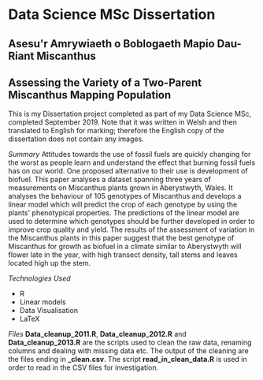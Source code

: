 # Data Science MSc Dissertation
## Asesu'r Amrywiaeth o Boblogaeth Mapio Dau-Riant Miscanthus 
## Assessing the Variety of a Two-Parent Miscanthus Mapping Population

This is my Dissertation project completed as part of my Data Science MSc, completed September 2019. Note that it was written in Welsh and then translated to English for marking; therefore the English copy of the dissertation does not contain any images.

*Summary*
Attitudes towards the use of fossil fuels are quickly changing for the worst as people learn and understand the effect that burning fossil fuels has on our world. One proposed alternative to their use is development of biofuel. This paper analyses a dataset spanning three years of measurements on Miscanthus plants grown in Aberystwyth, Wales. It analyses the behaviour of 105 genotypes of Miscanthus and develops a linear model which will predict the crop of each genotype by using the plants' phenotypical properties. The predictions of the linear model are used to determine which genotypes should be further developed in order to improve crop quality and yield. The results of the assessment of variation in the Miscanthus plants in this paper suggest that the best genotype of Miscanthus for growth as biofuel in a climate similar to Aberystwyth will flower late in the year, with high transect density, tall stems and leaves located high up the stem.

*Technologies Used*
- R
- Linear models
- Data Visualisation
- LaTeX

*Files*
**Data_cleanup_2011.R**, **Data_cleanup_2012.R** and **Data_cleanup_2013.R** are the scripts used to clean the raw data, renaming columns and dealing with missing data etc. The output of the cleaning are the files ending in **_clean.csv**. The script **read_in_clean_data.R** is used in order to read in the CSV files for investigation.
